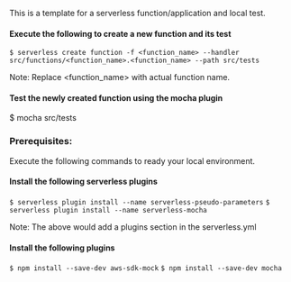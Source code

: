 This is a template for a serverless function/application and local test.

#### Execute the following to create a new function and its test
```$ serverless create function -f <function_name> --handler src/functions/<function_name>.<function_name> --path src/tests```

Note: Replace <function_name> with actual function name.

#### Test the newly created function using the mocha plugin
$ mocha src/tests


### Prerequisites:

Execute the following commands to ready your local environment.

#### Install the following serverless plugins
```$ serverless plugin install --name serverless-pseudo-parameters```
```$ serverless plugin install --name serverless-mocha```

Note: The above would add a plugins section in the serverless.yml

#### Install the following plugins
```$ npm install --save-dev aws-sdk-mock```
```$ npm install --save-dev mocha```



